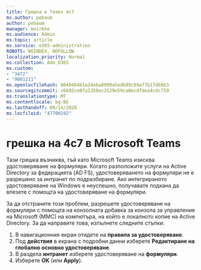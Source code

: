 ```yaml
---
title: Грешка в Teams 4c7
ms.author: pebaum
author: pebaum
manager: mnirkhe
ms.audience: Admin
ms.topic: article
ms.service: o365-administration
ROBOTS: NOINDEX, NOFOLLOW
localization_priority: Normal
ms.collection: Adm_O365
ms.custom:
- "3472"
- "9001211"
ms.openlocfilehash: 08494b461a24eba8999a5edb99c89af7b17db9b3
ms.sourcegitcommit: c6692ce0fa1358ec3529e59ca0ecdfdea4cdc759
ms.translationtype: MT
ms.contentlocale: bg-BG
ms.lasthandoff: 09/14/2020
ms.locfileid: "47700192"
---
```

# <a name="4c7-error-in-microsoft-teams"></a>грешка на 4c7 в Microsoft Teams

Тази грешка възниква, тъй като Microsoft Teams изисква удостоверяване на формуляри. Когато разположите услуги на Active Directory за федерацията (AD FS), удостоверяването на формуляри не е разрешено за интранет по подразбиране. Ако интегрираното удостоверяване на Windows е неуспешно, получавате подкана да влезете с помощта на удостоверяване на формуляри.

За да отстраните този проблем, разрешете удостоверяване на формуляри с помощта на конзолната добавка за конзола за управление на Microsoft (MMC) на компютъра, на който е локалното копие на Active Directory. За да направите това, изпълнете следните стъпки: 

1. В навигационния екран отидете на **правила за удостоверяване**.
2. Под **действия** в екрана с подробни данни изберете **Редактиране на глобално основно удостоверяване**.
3. В раздела **интранет** изберете удостоверяване на **формуляри**.
4. Изберете **OK** (или **Apply**).